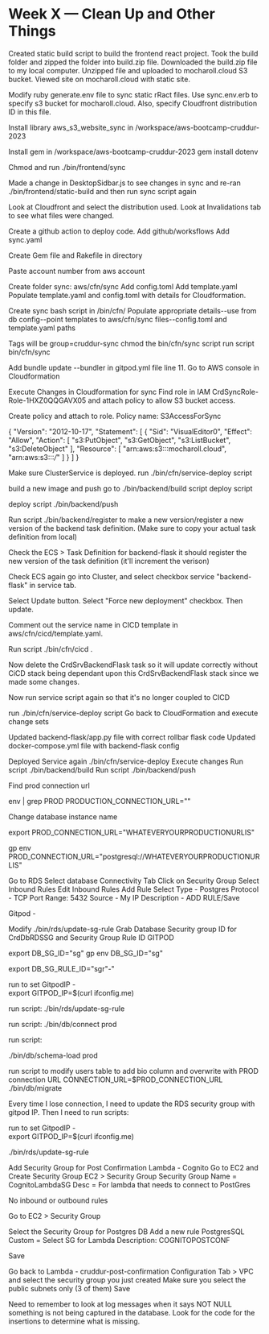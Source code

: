 # Week X — Clean Up and Other Things

Created static build script to build the frontend react project.
Took the build folder and zipped the folder into build.zip file.
Downloaded the build.zip file to my local computer.
Unzipped file and uploaded to mocharoll.cloud S3 bucket.
Viewed site on mocharoll.cloud with static site.

Modify ruby generate.env file to sync static rRact files.
Use sync.env.erb to specify s3 bucket for mocharoll.cloud.
Also, specify Cloudfront distribution ID in this file.

Install library aws_s3_website_sync in /workspace/aws-bootcamp-cruddur-2023

Install gem in /workspace/aws-bootcamp-cruddur-2023
gem install dotenv

Chmod and run ./bin/frontend/sync

Made a change in DesktopSidbar.js to see changes in sync and re-ran
./bin/frontend/static-build
and then run sync script again

Look at Cloudfront and select the distribution used. Look at Invalidations tab to see what files were changed.

Create a github action to deploy code.
Add github/worksflows
Add sync.yaml

Create Gem file and Rakefile in directory

Paste account number from aws account

Create folder sync: aws/cfn/sync
Add config.toml
Add template.yaml
Populate template.yaml and config.toml with details for Cloudformation.

Create sync bash script in /bin/cfn/
Populate appropriate details--use from db config--point templates to aws/cfn/sync files--config.toml and template.yaml paths

Tags will be group=cruddur-sync
chmod the bin/cfn/sync script
run script bin/cfn/sync

Add bundle update --bundler in gitpod.yml file line 11.
Go to AWS console in Cloudformation

Execute Changes in Cloudformation for sync
Find role in IAM CrdSyncRole-Role-1HXZ0QQGAVX05 and attach policy to allow S3 bucket access.

Create policy and attach to role.
Policy name: S3AccessForSync

{
"Version": "2012-10-17",
"Statement": [
{
"Sid": "VisualEditor0",
"Effect": "Allow",
"Action": [
"s3:PutObject",
"s3:GetObject",
"s3:ListBucket",
"s3:DeleteObject"
],
"Resource": [
"arn:aws:s3:::mocharoll.cloud",
"arn:aws:s3:::*/*"
]
}
]
}

Make sure ClusterService is deployed.
run ./bin/cfn/service-deploy script

build a new image and push
go to ./bin/backend/build script
deploy script

deploy script ./bin/backend/push

Run script ./bin/backend/register to make a new version/register a new version of the backend task
definition.
(Make sure to copy your actual task definition from local)

Check the ECS > Task Definition for backend-flask it should register the new version of the task definition (it'll increment the verison)

Check ECS again go into Cluster, and select checkbox service "backend-flask" in service tab.

Select Update button.
Select "Force new deployment" checkbox. Then update.

Comment out the service name in CICD template in aws/cfn/cicd/template.yaml.

Run script ./bin/cfn/cicd .

Now delete the CrdSrvBackendFlask task so it will update correctly without CiCD stack being dependant upon this CrdSrvBackendFlask stack since we made some changes.

Now run service script again so that it's no longer coupled to CICD

run ./bin/cfn/service-deploy script
Go back to CloudFormation and execute change sets

Updated backend-flask/app.py file with correct rollbar flask code
Updated docker-compose.yml file with backend-flask config

Deployed Service again ./bin/cfn/service-deploy
Execute changes
Run script ./bin/backend/build
Run script ./bin/backend/push

Find prod connection url

env | grep PROD
PRODUCTION_CONNECTION_URL=""

Change database instance name

export PROD_CONNECTION_URL="WHATEVERYOURPRODUCTIONURLIS"

gp env PROD_CONNECTION_URL="postgresql://WHATEVERYOURPRODUCTIONURLIS"

Go to RDS
Select database
Connectivity Tab
Click on Security Group
Select Inbound Rules
Edit Inbound Rules
Add Rule
Select
Type - Postgres
Protocol - TCP
Port Range: 5432
Source - My IP
Description -
ADD RULE/Save

Gitpod -

Modify ./bin/rds/update-sg-rule
Grab Database Security group ID for CrdDbRDSSG
and Security Group Rule ID GITPOD

export DB_SG_ID="sg"
gp env DB_SG_ID="sg"

export DB_SG_RULE_ID="sgr"-"

run to set GitpodIP -  
export GITPOD_IP=$(curl ifconfig.me)

run script:
./bin/rds/update-sg-rule

run script:
./bin/db/connect prod

run script:

./bin/db/schema-load prod

run script to modify users table to add bio column and overwrite with PROD connection URL
CONNECTION_URL=$PROD_CONNECTION_URL ./bin/db/migrate

Every time I lose connection, I need to update the RDS security group with gitpod IP. Then I need to run scripts:

run to set GitpodIP -  
export GITPOD_IP=$(curl ifconfig.me)

./bin/rds/update-sg-rule

Add Security Group for Post Confirmation Lambda - Cognito
Go to EC2 and Create Security Group
EC2 > Security Group
Security Group Name = CognitoLambdaSG
Desc = For lambda that needs to connect to PostGres

No inbound or outbound rules

Go to EC2 > Security Group

Select the Security Group for Postgres DB
Add a new rule
PostgresSQL
Custom = Select SG for Lambda
Description: COGNITOPOSTCONF

Save

Go back to Lambda - cruddur-post-confirmation
Configuration Tab > VPC
and select the security group you just created
Make sure you select the public subnets only (3 of them)
Save

Need to remember to look at log messages when it says NOT NULL something is not being captured in the database. Look for the code for the insertions to determine what is missing.
